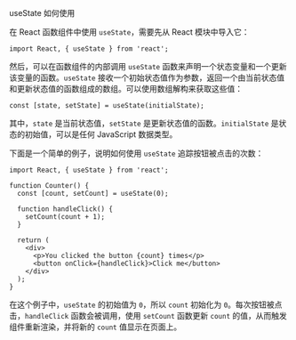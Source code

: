 useState 如何使用

在 React 函数组件中使用 `useState`，需要先从 React 模块中导入它：

```
import React, { useState } from 'react';
```

然后，可以在函数组件的内部调用 `useState` 函数来声明一个状态变量和一个更新该变量的函数。`useState` 接收一个初始状态值作为参数，返回一个由当前状态值和更新状态值的函数组成的数组。可以使用数组解构来获取这些值：

```
const [state, setState] = useState(initialState);
```

其中，`state` 是当前状态值，`setState` 是更新状态值的函数。`initialState` 是状态的初始值，可以是任何 JavaScript 数据类型。

下面是一个简单的例子，说明如何使用 `useState` 追踪按钮被点击的次数：

```
import React, { useState } from 'react';

function Counter() {
  const [count, setCount] = useState(0);

  function handleClick() {
    setCount(count + 1);
  }

  return (
    <div>
      <p>You clicked the button {count} times</p>
      <button onClick={handleClick}>Click me</button>
    </div>
  );
}
```

在这个例子中，`useState` 的初始值为 `0`，所以 `count` 初始化为 `0`。每次按钮被点击，`handleClick` 函数会被调用，使用 `setCount` 函数更新 `count` 的值，从而触发组件重新渲染，并将新的 `count` 值显示在页面上。